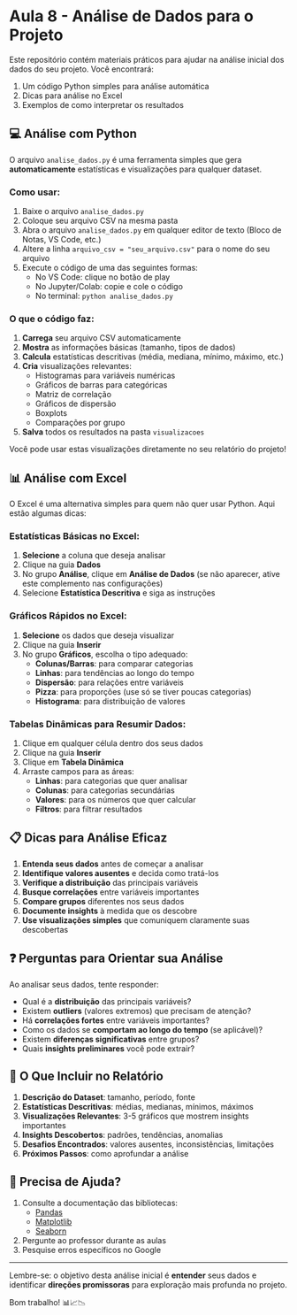 # Aula 8 - Análise de Dados para o Projeto

Este repositório contém materiais práticos para ajudar na análise inicial dos dados do seu projeto. Você encontrará:

1. Um código Python simples para análise automática
2. Dicas para análise no Excel
3. Exemplos de como interpretar os resultados

## 💻 Análise com Python

O arquivo `analise_dados.py` é uma ferramenta simples que gera **automaticamente** estatísticas e visualizações para qualquer dataset.

### Como usar:

1. Baixe o arquivo `analise_dados.py`
2. Coloque seu arquivo CSV na mesma pasta
3. Abra o arquivo `analise_dados.py` em qualquer editor de texto (Bloco de Notas, VS Code, etc.)
4. Altere a linha `arquivo_csv = "seu_arquivo.csv"` para o nome do seu arquivo
5. Execute o código de uma das seguintes formas:
   - No VS Code: clique no botão de play
   - No Jupyter/Colab: copie e cole o código
   - No terminal: `python analise_dados.py`

### O que o código faz:

1. **Carrega** seu arquivo CSV automaticamente
2. **Mostra** as informações básicas (tamanho, tipos de dados)
3. **Calcula** estatísticas descritivas (média, mediana, mínimo, máximo, etc.)
4. **Cria** visualizações relevantes:
   - Histogramas para variáveis numéricas
   - Gráficos de barras para categóricas
   - Matriz de correlação
   - Gráficos de dispersão
   - Boxplots
   - Comparações por grupo
5. **Salva** todos os resultados na pasta `visualizacoes`

Você pode usar estas visualizações diretamente no seu relatório do projeto!

## 📊 Análise com Excel

O Excel é uma alternativa simples para quem não quer usar Python. Aqui estão algumas dicas:

### Estatísticas Básicas no Excel:

1. **Selecione** a coluna que deseja analisar
2. Clique na guia **Dados** 
3. No grupo **Análise**, clique em **Análise de Dados** (se não aparecer, ative este complemento nas configurações)
4. Selecione **Estatística Descritiva** e siga as instruções

### Gráficos Rápidos no Excel:

1. **Selecione** os dados que deseja visualizar
2. Clique na guia **Inserir**
3. No grupo **Gráficos**, escolha o tipo adequado:
   - **Colunas/Barras**: para comparar categorias
   - **Linhas**: para tendências ao longo do tempo
   - **Dispersão**: para relações entre variáveis
   - **Pizza**: para proporções (use só se tiver poucas categorias)
   - **Histograma**: para distribuição de valores

### Tabelas Dinâmicas para Resumir Dados:

1. Clique em qualquer célula dentro dos seus dados
2. Clique na guia **Inserir**
3. Clique em **Tabela Dinâmica**
4. Arraste campos para as áreas:
   - **Linhas**: para categorias que quer analisar
   - **Colunas**: para categorias secundárias
   - **Valores**: para os números que quer calcular
   - **Filtros**: para filtrar resultados

## 📋 Dicas para Análise Eficaz

1. **Entenda seus dados** antes de começar a analisar
2. **Identifique valores ausentes** e decida como tratá-los
3. **Verifique a distribuição** das principais variáveis
4. **Busque correlações** entre variáveis importantes
5. **Compare grupos** diferentes nos seus dados
6. **Documente insights** à medida que os descobre
7. **Use visualizações simples** que comuniquem claramente suas descobertas

## ❓ Perguntas para Orientar sua Análise

Ao analisar seus dados, tente responder:

- Qual é a **distribuição** das principais variáveis?
- Existem **outliers** (valores extremos) que precisam de atenção?
- Há **correlações fortes** entre variáveis importantes?
- Como os dados se **comportam ao longo do tempo** (se aplicável)?
- Existem **diferenças significativas** entre grupos?
- Quais **insights preliminares** você pode extrair?

## 📝 O Que Incluir no Relatório

1. **Descrição do Dataset**: tamanho, período, fonte
2. **Estatísticas Descritivas**: médias, medianas, mínimos, máximos
3. **Visualizações Relevantes**: 3-5 gráficos que mostrem insights importantes
4. **Insights Descobertos**: padrões, tendências, anomalias
5. **Desafios Encontrados**: valores ausentes, inconsistências, limitações
6. **Próximos Passos**: como aprofundar a análise

## 🤝 Precisa de Ajuda?

1. Consulte a documentação das bibliotecas:
   - [Pandas](https://pandas.pydata.org/docs/user_guide/10min.html)
   - [Matplotlib](https://matplotlib.org/stable/tutorials/introductory/pyplot.html)
   - [Seaborn](https://seaborn.pydata.org/tutorial.html)
2. Pergunte ao professor durante as aulas
3. Pesquise erros específicos no Google

---

Lembre-se: o objetivo desta análise inicial é **entender** seus dados e identificar **direções promissoras** para exploração mais profunda no projeto.

Bom trabalho! 📊📈📉